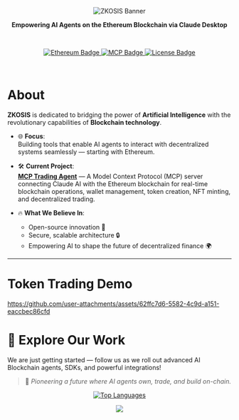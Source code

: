 <p align="center">
  <img src="https://capsule-render.vercel.app/api?type=waving&color=000000&height=200&section=header&text=ZKOSIS&fontSize=60&fontAlignY=35&animation=fadeIn&fontColor=ffffff" alt="ZKOSIS Banner"/>
</p>

<p align="center">
  <b> Empowering AI Agents on the Ethereum Blockchain via Claude Desktop </b>
</p>

<br>

<p align="center">
  <a href="https://github.com/ZKOSIS">
    <img src="https://img.shields.io/badge/Blockchain-Ethereum-14f195?style=for-the-badge&logo=Ethereum&logoColor=white" alt="Ethereum Badge"/>
    <img src="https://img.shields.io/badge/AI-Model%20Context%20Protocol-blueviolet?style=for-the-badge&logo=openai&logoColor=white" alt="MCP Badge"/>
    <img src="https://img.shields.io/badge/License-ISC-9cf?style=for-the-badge" alt="License Badge"/>
  </a>
</p>

<br>

# About

**ZKOSIS** is dedicated to bridging the power of **Artificial Intelligence** with the revolutionary capabilities of **Blockchain technology**.

- 🌐 **Focus**:  
  Building tools that enable AI agents to interact with decentralized systems seamlessly — starting with Ethereum.

- 🛠️ **Current Project**:  
  [**MCP Trading Agent**](https://github.com/ZKOSIS) — A Model Context Protocol (MCP) server connecting Claude AI with the Ethereum blockchain for real-time blockchain operations, wallet management, token creation, NFT minting, and decentralized trading.

- 🔥 **What We Believe In**:  
  - Open-source innovation 🤝  
  - Secure, scalable architecture 🔒  
  - Empowering AI to shape the future of decentralized finance 🌍  

---
# Token Trading Demo<div align="center">



https://github.com/user-attachments/assets/62ffc7d6-5582-4c9d-a151-eaccbec86cfd



# 🌟 Explore Our Work

We are just getting started — follow us as we roll out advanced AI Blockchain agents, SDKs, and powerful integrations!

> 🧠 *Pioneering a future where AI agents own, trade, and build on-chain.*



<p align="center">
  <a href="https://github.com/ZKOSIS">
    <img src="https://github-readme-stats.vercel.app/api/top-langs/?username=ZKOSIS&layout=donut&theme=radical&hide_border=true" alt="Top Languages"/>
  </a>
</p>


<p align="center">
  <img src="https://capsule-render.vercel.app/api?type=waving&color=f97e60&height=150&section=footer"/>
</p>
